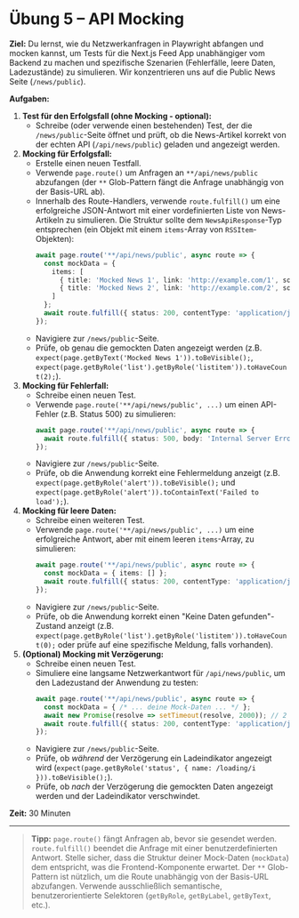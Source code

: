 # Übung 5 – API Mocking

**Ziel:**
Du lernst, wie du Netzwerkanfragen in Playwright abfangen und mocken kannst, um Tests für die Next.js Feed App unabhängiger vom Backend zu machen und spezifische Szenarien (Fehlerfälle, leere Daten, Ladezustände) zu simulieren. Wir konzentrieren uns auf die Public News Seite (`/news/public`).

**Aufgaben:**

1.  **Test für den Erfolgsfall (ohne Mocking - optional):**
    -   Schreibe (oder verwende einen bestehenden) Test, der die `/news/public`-Seite öffnet und prüft, ob die News-Artikel korrekt von der echten API (`/api/news/public`) geladen und angezeigt werden.
2.  **Mocking für Erfolgsfall:**
    -   Erstelle einen neuen Testfall.
    -   Verwende `page.route()` um Anfragen an `**/api/news/public` abzufangen (der `**` Glob-Pattern fängt die Anfrage unabhängig von der Basis-URL ab).
    -   Innerhalb des Route-Handlers, verwende `route.fulfill()` um eine erfolgreiche JSON-Antwort mit einer vordefinierten Liste von News-Artikeln zu simulieren. Die Struktur sollte dem `NewsApiResponse`-Typ entsprechen (ein Objekt mit einem `items`-Array von `RSSItem`-Objekten):
        ```typescript
        await page.route('**/api/news/public', async route => {
          const mockData = {
            items: [
              { title: 'Mocked News 1', link: 'http://example.com/1', source: 'MockSource', category: 'Technology', description: 'Desc 1', pubDate: new Date().toISOString() },
              { title: 'Mocked News 2', link: 'http://example.com/2', source: 'MockSource', category: 'Business', description: 'Desc 2', pubDate: new Date().toISOString() },
            ]
          };
          await route.fulfill({ status: 200, contentType: 'application/json', body: JSON.stringify(mockData) });
        });
        ```
    -   Navigiere zur `/news/public`-Seite.
    -   Prüfe, ob genau die gemockten Daten angezeigt werden (z.B. `expect(page.getByText('Mocked News 1')).toBeVisible();`, `expect(page.getByRole('list').getByRole('listitem')).toHaveCount(2);`).
3.  **Mocking für Fehlerfall:**
    -   Schreibe einen neuen Test.
    -   Verwende `page.route('**/api/news/public', ...)` um einen API-Fehler (z.B. Status 500) zu simulieren:
        ```typescript
        await page.route('**/api/news/public', async route => {
          await route.fulfill({ status: 500, body: 'Internal Server Error' }); // Einfacher Text oder JSON-Fehlerobjekt
        });
        ```
    -   Navigiere zur `/news/public`-Seite.
    -   Prüfe, ob die Anwendung korrekt eine Fehlermeldung anzeigt (z.B. `expect(page.getByRole('alert')).toBeVisible();` und `expect(page.getByRole('alert')).toContainText('Failed to load');`).
4.  **Mocking für leere Daten:**
    -   Schreibe einen weiteren Test.
    -   Verwende `page.route('**/api/news/public', ...)` um eine erfolgreiche Antwort, aber mit einem leeren `items`-Array, zu simulieren:
        ```typescript
        await page.route('**/api/news/public', async route => {
          const mockData = { items: [] };
          await route.fulfill({ status: 200, contentType: 'application/json', body: JSON.stringify(mockData) });
        });
        ```
    -   Navigiere zur `/news/public`-Seite.
    -   Prüfe, ob die Anwendung korrekt einen "Keine Daten gefunden"-Zustand anzeigt (z.B. `expect(page.getByRole('list').getByRole('listitem')).toHaveCount(0);` oder prüfe auf eine spezifische Meldung, falls vorhanden).
5.  **(Optional) Mocking mit Verzögerung:**
    -   Schreibe einen neuen Test.
    -   Simuliere eine langsame Netzwerkantwort für `/api/news/public`, um den Ladezustand der Anwendung zu testen:
        ```typescript
        await page.route('**/api/news/public', async route => {
          const mockData = { /* ... deine Mock-Daten ... */ };
          await new Promise(resolve => setTimeout(resolve, 2000)); // 2 Sekunden warten
          await route.fulfill({ status: 200, contentType: 'application/json', body: JSON.stringify(mockData) });
        });
        ```
    -   Navigiere zur `/news/public`-Seite.
    -   Prüfe, ob *während* der Verzögerung ein Ladeindikator angezeigt wird (`expect(page.getByRole('status', { name: /loading/i })).toBeVisible();`).
    -   Prüfe, ob *nach* der Verzögerung die gemockten Daten angezeigt werden und der Ladeindikator verschwindet.

**Zeit:** 30 Minuten

---

> **Tipp:** `page.route()` fängt Anfragen ab, bevor sie gesendet werden. `route.fulfill()` beendet die Anfrage mit einer benutzerdefinierten Antwort. Stelle sicher, dass die Struktur deiner Mock-Daten (`mockData`) dem entspricht, was die Frontend-Komponente erwartet. Der `**` Glob-Pattern ist nützlich, um die Route unabhängig von der Basis-URL abzufangen. Verwende ausschließlich semantische, benutzerorientierte Selektoren (`getByRole`, `getByLabel`, `getByText`, etc.).
